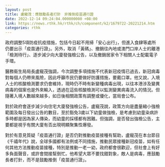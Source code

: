 ```yaml
---
layout: post
title: 盧寵茂：應鼓勵長者打針　非推倒疫苗通行證
date: 2022-12-14 09:24:04.000000000 +08:00
link: https://news.rthk.hk/rthk/ch/component/k2/1679722-20221214.htm
categories: rthk
---
```


政府調整5項防疫抗疫措施，包括今日起不用掃「安心出行」，但進入食肆等處所仍要出示「疫苗通行證」。另外，取消「黃碼」、撤銷往內地或澳門口岸人士的離港「檢測待行」、逐步減少向大廈發強檢公告，以及撤銷居家令下相關人士配載電子手環。

醫務衞生局局長盧寵茂強調，今次調整多項措施不代表新冠疫情已過去，新冠病毒對每個人仍帶來風險，因此呼籲市民仍要做好防護措施，要戴口罩。他又說，入境人士的核酸檢測要求仍會維持，現時仍不時有新變種病毒出現，以往本港涉及變異病毒的個案也是外來輸入，透過在這些核酸檢測可以監測變異病毒流入的情況。但隨著入境人數越來越多，如日後相關政策有調整或優化，當局會公布。

對於政府會逐步減少向住宅大廈發強檢公告，盧寵茂說，政策方向是盡量縮小強檢範圍及每日發出公告的數目，至於豁免3歲以下幼童做強檢，是考慮到幼童染病許多時都是因為家人傳染，而幼童的採樣都有困難。但強調，是否發出強檢公告，主要都是視乎有關大廈有否出現明顯聚集性爆發。

對於有意見質疑「疫苗通行證」是否仍對推動疫苗接種有幫助，盧寵茂在本台節目《千禧年代》說，全球多國都有法例或不同措施，推動民眾接種新冠疫苗，如有任何其他方法推動疫苗接種，特別是推動一老一幼，政府都會很歡迎，但社會上有好多負面聲音，或許會間接幫倒忙。他希望大眾不要找錯對象，敵人是病毒，應鼓勵長者打針，而不是鼓勵推倒「疫苗通行證」。

